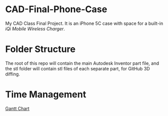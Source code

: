 CAD-Final-Phone-Case
====================

My CAD Class Final Project. It is an iPhone 5C case with space for a built-in *iQi Mobile Wireless Charger*.

Folder Structure
================

The root of this repo will contain the main Autodesk Inventor part file, and the stl folder will contain stl files of each separate part, for GitHub 3D diffing.

Time Management
===============

[Gantt Chart](https://docs.google.com/spreadsheet/ccc?key=0ApMipExNfk0fdC1INjVVWElmLWdGQXZFMVN3V3RhX0E&usp=sharing)
